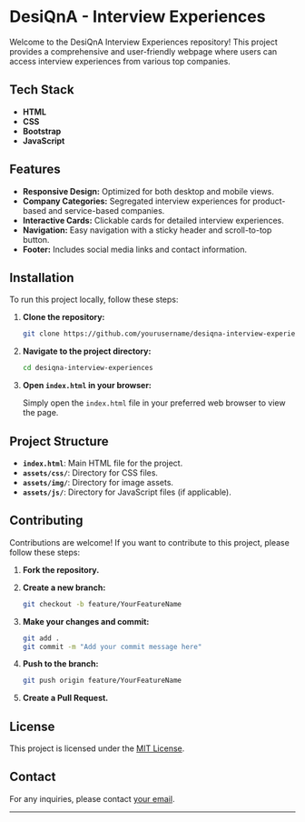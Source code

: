 # DesiQnA - Interview Experiences

Welcome to the DesiQnA Interview Experiences repository! This project provides a comprehensive and user-friendly webpage where users can access interview experiences from various top companies.

## Tech Stack

- **HTML**
- **CSS**
- **Bootstrap**
- **JavaScript**

## Features

- **Responsive Design:** Optimized for both desktop and mobile views.
- **Company Categories:** Segregated interview experiences for product-based and service-based companies.
- **Interactive Cards:** Clickable cards for detailed interview experiences.
- **Navigation:** Easy navigation with a sticky header and scroll-to-top button.
- **Footer:** Includes social media links and contact information.

## Installation

To run this project locally, follow these steps:

1. **Clone the repository:**

   ```bash
   git clone https://github.com/yourusername/desiqna-interview-experiences.git
   ```

2. **Navigate to the project directory:**

   ```bash
   cd desiqna-interview-experiences
   ```

3. **Open `index.html` in your browser:**

   Simply open the `index.html` file in your preferred web browser to view the page.

## Project Structure

- **`index.html`**: Main HTML file for the project.
- **`assets/css/`**: Directory for CSS files.
- **`assets/img/`**: Directory for image assets.
- **`assets/js/`**: Directory for JavaScript files (if applicable).

## Contributing

Contributions are welcome! If you want to contribute to this project, please follow these steps:

1. **Fork the repository.**
2. **Create a new branch:**

   ```bash
   git checkout -b feature/YourFeatureName
   ```

3. **Make your changes and commit:**

   ```bash
   git add .
   git commit -m "Add your commit message here"
   ```

4. **Push to the branch:**

   ```bash
   git push origin feature/YourFeatureName
   ```

5. **Create a Pull Request.**

## License

This project is licensed under the [MIT License](LICENSE).

## Contact

For any inquiries, please contact [your email](mailto:siddharthtiwari0103@gmail.com).

---
